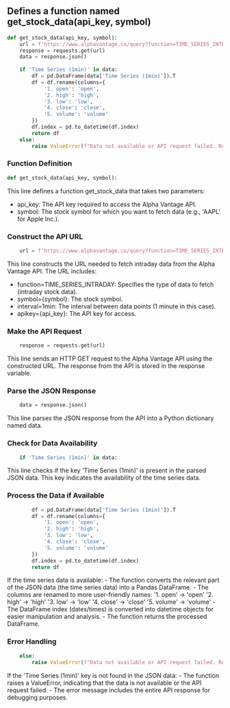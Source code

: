 ## Defines a function named get_stock_data(api_key, symbol)
```python
def get_stock_data(api_key, symbol):
    url = f'https://www.alphavantage.co/query?function=TIME_SERIES_INTRADAY&symbol={symbol}&interval=1min&apikey={api_key}'
    response = requests.get(url)
    data = response.json()
 
    if 'Time Series (1min)' in data:
        df = pd.DataFrame(data['Time Series (1min)']).T
        df = df.rename(columns={
            '1. open': 'open',
            '2. high': 'high',
            '3. low': 'low',
            '4. close': 'close',
            '5. volume': 'volume'
        })
        df.index = pd.to_datetime(df.index)
        return df
    else:
        raise ValueError(f"Data not available or API request failed. Response: {data}")
```
### Function Definition
```python
def get_stock_data(api_key, symbol):
```
This line defines a function get_stock_data that takes two parameters:
  - api_key: The API key required to access the Alpha Vantage API.
  - symbol: The stock symbol for which you want to fetch data (e.g., 'AAPL' for Apple Inc.).
### Construct the API URL
```python    
    url = f'https://www.alphavantage.co/query?function=TIME_SERIES_INTRADAY&symbol={symbol}&interval=1min&apikey={api_key}'
```
This line constructs the URL needed to fetch intraday data from the Alpha Vantage API. The URL includes:
  - function=TIME_SERIES_INTRADAY: Specifies the type of data to fetch (intraday stock data).
  - symbol={symbol}: The stock symbol.
  - interval=1min: The interval between data points (1 minute in this case).
  - apikey={api_key}: The API key for access.
### Make the API Request
```python    
    response = requests.get(url)
```
This line sends an HTTP GET request to the Alpha Vantage API using the constructed URL. The response from the API is stored in the response variable.
### Parse the JSON Response
```python
    data = response.json()
```
This line parses the JSON response from the API into a Python dictionary named data.
### Check for Data Availability
```python    
    if 'Time Series (1min)' in data:
```
This line checks if the key 'Time Series (1min)' is present in the parsed JSON data. This key indicates the availability of the time series data.
### Process the Data if Available
```python    
        df = pd.DataFrame(data['Time Series (1min)']).T
        df = df.rename(columns={
            '1. open': 'open',
            '2. high': 'high',
            '3. low': 'low',
            '4. close': 'close',
            '5. volume': 'volume'
        })
        df.index = pd.to_datetime(df.index)
        return df
```
If the time series data is available:
    - The function converts the relevant part of the JSON data (the time series data) into a Pandas DataFrame.
    - The columns are renamed to more user-friendly names:
         '1. open' -> 'open'
         '2. high' -> 'high'
         '3. low' -> 'low'
         '4. close' -> 'close'
         '5. volume' -> 'volume'
    - The DataFrame index (dates/times) is converted into datetime objects for easier manipulation and analysis.
    - The function returns the processed DataFrame.
### Error Handling
```python
    else:
        raise ValueError(f"Data not available or API request failed. Response: {data}")
```
If the 'Time Series (1min)' key is not found in the JSON data:
    - The function raises a ValueError, indicating that the data is not available or the API request failed.
    - The error message includes the entire API response for debugging purposes.

